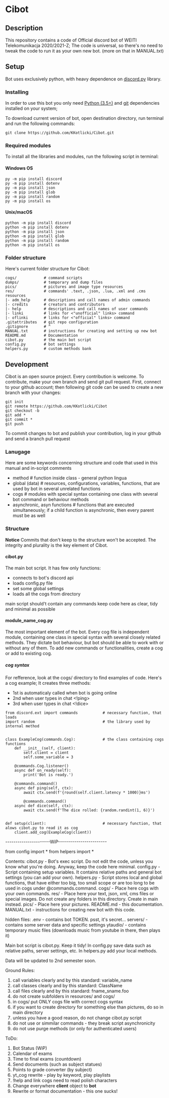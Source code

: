 
# Cibot

## Description

This repository contains a code of Official discord bot of WEITI Telekomunikacja 2020/2021-Z;
The code is universal, so there's no need to tweak the code to run it as your own new bot.
(more on that in MANUAL.txt)


## Setup

Bot uses exclusively python, with heavy dependence on [discord.py](https://discordpy.readthedocs.io/en/latest/api.html) library.


### Installing

In order to use this bot you only need [Python (3.5+)](https://www.python.org/) and [git](https://git-scm.com/) dependencies installed on your system;

To download current version of bot, open destination directory, run terminal and run the following commands:

```
git clone https://github.com/KKotlicki/Cibot.git

```


### Required modules

To install all the libraries and modules, run the following script in terminal:


#### Windows OS

```
py -m pip install discord
py -m pip install dotenv
py -m pip install json
py -m pip install glob
py -m pip install random
py -m pip install os

```


#### Unix/macOS

```
python -m pip install discord
python -m pip install dotenv
python -m pip install json
python -m pip install glob
python -m pip install random
python -m pip install os

```


### Folder structure

Here's current folder structure for Cibot:

```
cogs/            # command scripts
dumps/           # temporary and dump files
pics/            # pictures and image type resources
res/             # commands' .text, .json, .lua, .xml and .cms resources
|- adm_help      # descriptions and call names of admin commands
|- credits       # creators and contributors
|- help          # descriptions and call names of user commands
|- linki         # links for <"unofficial" links> command
|- oflinki       # links for <"official" links> command
.gitattributes   # git repo configuration
.gitignore       # ^
MANUAL.txt       # instructions for creating and setting up new bot
README.md        # Documentation
cibot.py         # the main bot script
config.py        # bot settings
helpers.py       # custom methods bank
```


## Development

Cibot is an open source project. Every contribution is welcome.
To contribute, make your own branch and send git pull request.
First, connect to your github account; then following git code can be used to create a new branch with your changes:

```
git init
git remote https://github.com/KKotlicki/Cibot
git checkout -b
git add *
git commit *
git push

```

To commit changes to bot and publish your contribution, log in your github and send a branch pull request 


### Lanugage

Here are some keywords concerning structure and code that used in this manual and in-script comments

 - method                           # function inside class - general python lingua
 - global (data)                    # resources, configurations, variables, functions, that are used by bot in several unrelated functions
 - cogs                             # modules with special syntax containing one class with several bot command or behaviour methods
 - asynchronic, asyn functions      # functions that are executed simultaneously; if a child function is asynchronic, then every parent must be as well

### Structure

**Notice**  Commits that don't keep to the structure won't be accepted. The integrity and plurality is the key element of Cibot.


#### cibot.py

The main bot script. It has few only functions:

 - connects to bot's discord api
 - loads config.py file
 - set some global settings
 - loads all the cogs from directory

main script should't contain any commands
keep code here as clear, tidy and minimal as possible


#### module_name_cog.py

The most important element of the bot.
Every cog file is independent module, containing one class in special syntax with several closely related methods.
They dictate bot behaviour, but bot should be able to work with or without any of them.
To add new commands or functionalities, create a cog or add to existing cog.

##### cog syntax

For refference, look at the cogs/ directory to find examples of code.
Here's a cog example;
It creates three methods:
 - 1st is automaticaly called when bot is going online
 - 2nd when user types in chat <!ping>
 - 3rd when user types in chat <!dice>

```
from discord.ext import commands           # necessary function, that loads
import random                              # the library used by internal method


class ExampleCog(commands.Cog):            # the class containing cogs functions
    def __init__(self, client):
        self.client = client
        self.some_variable = 3

    @commands.Cog.listener()
    async def on_ready(self):
        print('Bot is ready.')

    @commands.command()
    async def ping(self, ctx):
        await ctx.send(f'{round(self.client.latency * 1000)}ms')
    
        @commands.command()
    async def dice(self, ctx):
        await ctx.send(f'The dice rolled: {random.randint(1, 6)}')


def setup(client):                         # necessary function, that alows cibot.py to read it as cog
    client.add_cog(ExampleCog(client))

```


----------------------WiP------------------------



from config import *
from helpers import *


Contents:
cibot.py - Bot's exec script. Do not edit the code, unless you know what you're doing. Anyway, keep the code here minimal.
config.py - Script containing setup variables. It contains relative paths and general bot settings (you can add your own).
helpers.py - Script stores local and global functions, that have either too big, too small scope or are too long to be used in cogs under @commands.command.
cogs/ - Place here cogs with your own commands.
res/ - Place here your text, json, xml, cms files or special images. Do not create any folders in this directory. Create in main instead.
pics/ - Place here your pictures.
README.md - this documentation.
MANUAL.txt - instructions for creating new bot with this code.


hidden files:
.env - contains bot TOKEN. psst, it's secret...
servers/ - contains some server data and specific settings
ytaudio/ - contains temporary music files (downloads music from youtube in there, then plays it)

Main bot script is cibot.py. Keep it tidy!
In config.py save data such as relative paths, server settings, etc.
In helpers.py add your local methods.

Data will be updated to 2nd semester soon.


Ground Rules:
1.  call variables clearly and by this standard: variable_name
2.  call classes clearly and by this standard: ClassName
3.  call files clearly and by this standard: fname_sname.foo
4.  do not create subfolders in resources/ and cogs/
5.  in cogs/ put ONLY cogs file with correct cogs syntax
6.  if you want to create directory for something else than pictures, do so in main directory
7.  unless you have a good reason, do not change cibot.py script
8.  do not use <while True> or simmilar commands - they break script asynchronicity
9.  do not use purge methods (or only for authenticated users)


ToDo:
1. Bot Status (WiP)
2. Calendar of exams
3. Time to final exams (countdown)
4. Send documents (such as subject statues)
5. Points to grade converter (by subject)
6. yt_cog rewrite - play by keyword, play playlists
7. !help and link cogs need to read polish characters
8. Change everywhere __client__ object to __bot__
9. Rewrite or format documentation - this one sucks!
